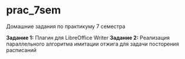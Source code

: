 # prac_7sem

Домашние задания по практикуму 7 семестра

**Задание 1:** Плагин для LibreOffice Writer
**Задание 2:** Реализация параллельного алгоритма имитации отжига для задачи посторения расписаний 
